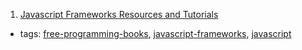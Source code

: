 1. [Javascript Frameworks Resources and Tutorials](/javascript-frameworks-resources.md)
  * tags: [free-programming-books](tags/free-programming-books.md), [javascript-frameworks](tags/javascript-frameworks.md), [javascript](tags/javascript.md)
